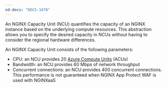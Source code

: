 ```yaml
---
nd-docs: "DOCS-1476"
---
```


An NGINX Capacity Unit (NCU) quantifies the capacity of an NGINX instance based on the underlying compute resources. This abstraction allows you to specify the desired capacity in NCUs without having to consider the regional hardware differences.

An NGINX Capacity Unit consists of the following parameters:

* CPU: an NCU provides 20 [Azure Compute Units](https://learn.microsoft.com/en-us/azure/virtual-machines/acu) (ACUs)
* Bandwidth: an NCU provides 60 Mbps of network throughput
* Concurrent connections: an NCU provides 400 concurrent connections. This performance is not guaranteed when NGINX App Protect WAF is used with NGINXaaS
